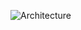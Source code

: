 ![Architecture](https://api.d2lang.com/render/svg?script=qlDQtVOo5AIEAAD__w==&layout=dagre&theme=9&sketch=1)
